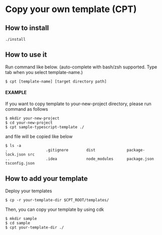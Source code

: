 # Copy your own template (CPT)

## How to install
```
./install
```

## How to use it

Run command like below. (auto-complete with bash/zsh supported. Type tab when you select template-name.)
```
$ cpt [template-name] [target directory path]  
```

####  EXAMPLE

If you want to copy template to your-new-project directory,
please run command as follows

```
$ mkdir your-new-project
$ cd your-new-project
$ cpt sample-typescript-template ./
```
and file will be copied like below
```
$ ls -a
.                 .gitignore        dist              package-lock.json src
..                .idea             node_modules      package.json      tsconfig.json

```

## How to add your template

Deploy your templates 
```angular2
$ cp -r your-template-dir $CPT_ROOT/templates/
```

Then, you can copy your template by using cdk

```
$ mkdir sample
$ cd sample
$ cpt your-template-dir ./
```

